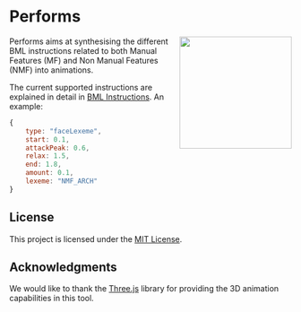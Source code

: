 # Performs


<img src="./data/imgs/performs.png" height="200" align="right">

Performs aims at synthesising the different BML instructions related to both Manual Features (MF) and Non Manual Features (NMF) into animations.

The current supported instructions are explained in detail in [BML Instructions](./docs/InstructionsBML.md).
An example:
``` javascript
{
    type: "faceLexeme",
    start: 0.1,
    attackPeak: 0.6,
    relax: 1.5,
    end: 1.8,
    amount: 0.1,
    lexeme: "NMF_ARCH"
}
```


## License
This project is licensed under the [MIT License](https://opensource.org/licenses/MIT).

## Acknowledgments
We would like to thank the [Three.js](https://threejs.org/) library for providing the 3D animation capabilities in this tool.
